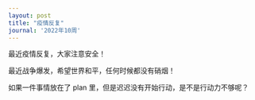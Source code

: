 ```yaml
---
layout: post
title: "疫情反复"
journal: '2022年10周'
---
```


最近疫情反复，大家注意安全！

最近战争爆发，希望世界和平，任何时候都没有硝烟！

如果一件事情放在了 plan 里，但是迟迟没有开始行动，是不是行动力不够呢？
